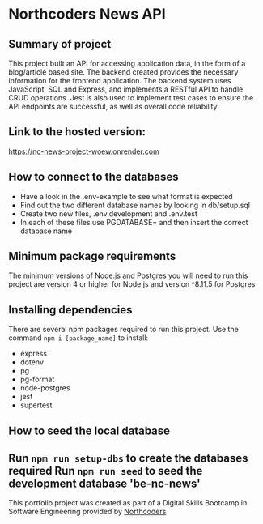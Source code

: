 # Northcoders News API

## Summary of project

This project built an API for accessing application data, in the form of a blog/article based site. The backend created provides the necessary information for the frontend application. The backend system uses JavaScript, SQL and Express, and implements a RESTful API to handle CRUD operations. Jest is also used to implement test cases to ensure the API endpoints are successful, as well as overall code reliability. 

## Link to the hosted version: 

https://nc-news-project-woew.onrender.com

 ## How to connect to the databases
- Have a look in the .env-example to see what format is expected
- Find out the two different database names by looking in db/setup.sql
- Create two new files, .env.development and .env.test
- In each of these files use PGDATABASE= and then insert the correct database name

## Minimum package requirements 

The minimum versions of Node.js and Postgres you will need to run this project are version 4 or higher for Node.js and version ^8.11.5 for Postgres

## Installing dependencies 

There are several npm packages required to run this project. Use the command `npm i [package_name]` to install:

- express
- dotenv
- pg
- pg-format
- node-postgres
- jest
- supertest


## How to seed the local database

Run `npm run setup-dbs` to create the databases required
Run `npm run seed` to seed the development database 'be-nc-news'
--- 

This portfolio project was created as part of a Digital Skills Bootcamp in Software Engineering provided by [Northcoders](https://northcoders.com/)
